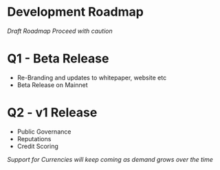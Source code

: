 # Development Roadmap

*Draft Roadmap Proceed with caution*

# **Q1** - Beta Release
 - Re-Branding and updates to whitepaper, website etc
 - Beta Release on Mainnet

# **Q2** -  v1 Release
 - Public Governance
 - Reputations
 - Credit Scoring

*Support for Currencies will keep coming as demand grows over the time*

